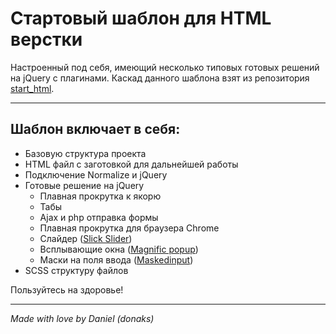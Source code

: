 <h1>Стартовый шаблон для HTML верстки</h1>

<p>Настроенный под себя, имеющий несколько типовых готовых решений на jQuery с плагинами. Каскад данного шаблона взят из репозитория <a href="https://github.com/agragregra/start_html/">start_html</a>.</p>

<hr>

<h2>Шаблон включает в себя:</h2>
<ul>
	<li>Базовую структура проекта</li>
	<li>HTML файл с заготовкой для дальнейшей работы</li>
	<li>Подключение Normalize и jQuery</li>
	<li>
		Готовые решение на jQuery
		<ul>
			<li>Плавная прокрутка к якорю</li>
			<li>Табы</li>
			<li>Ajax и php отправка формы</li>
			<li>Плавная прокрутка для браузера Chrome</li>
			<li>Слайдер (<a href="https://github.com/kenwheeler/slick">Slick Slider</a>)</li>
			<li>Всплывающие окна (<a href="https://github.com/dimsemenov/Magnific-Popup">Magnific popup</a>)</li>
			<li>Маски на поля ввода (<a href="https://github.com/digitalBush/jquery.maskedinput">Maskedinput</a>)</li>
		</ul>
	</li>
	<li>SCSS структуру файлов</li>
</ul>

Пользуйтесь на здоровье!

<hr>

<i>Made with love by Daniel (donaks)</i>